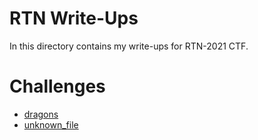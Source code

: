 ﻿**RTN Write-Ups**
==========
In this directory contains my write-ups for RTN-2021 CTF.

**Challenges**
==========
- [dragons](dragons)
- [unknown_file](unknown_file)